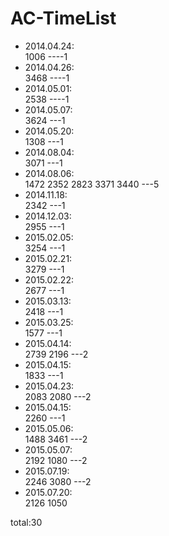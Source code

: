 # AC-TimeList
* 2014.04.24:  
1006   ----1
* 2014.04.26:  
3468   ----1
* 2014.05.01:  
2538   ----1
* 2014.05.07:  
3624   ---1
* 2014.05.20:  
1308   ---1
* 2014.08.04:  
3071   ---1
* 2014.08.06:  
1472 2352 2823 3371 3440   ---5
* 2014.11.18:  
2342   ---1
* 2014.12.03:  
2955   ---1
* 2015.02.05:  
3254   ---1
* 2015.02.21:  
3279   ---1
* 2015.02.22:  
2677   ---1
* 2015.03.13:  
2418   ---1
* 2015.03.25:  
1577   ---1
* 2015.04.14:  
2739 2196   ---2
* 2015.04.15:  
1833   ---1
* 2015.04.23:  
2083 2080   ---2
* 2015.04.15:  
2260   ---1
* 2015.05.06:  
1488 3461   ---2
* 2015.05.07:  
2192 1080   ---2
* 2015.07.19:  
2246 3080   ---2
* 2015.07.20:  
2126 1050

total:30
